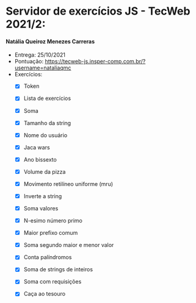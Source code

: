 # Servidor de exercícios JS - TecWeb 2021/2:
#### Natália Queiroz Menezes Carreras

* Entrega: 25/10/2021
* Pontuação: https://tecweb-js.insper-comp.com.br/?username=nataliaqmc
* Exercícios:
  - [x] Token 
  - [x] Lista de exercícios
  - [x] Soma
  - [x] Tamanho da string
  - [x] Nome do usuário
  - [x] Jaca wars
  - [x] Ano bissexto
  - [x] Volume da pizza
  - [x] Movimento retilíneo uniforme (mru)
  - [x] Inverte a string
  - [x] Soma valores
  - [x] N-esimo número primo
  - [x] Maior prefixo comum
  - [x] Soma segundo maior e menor valor
  - [x] Conta palíndromos
  - [x] Soma de strings de inteiros
  - [x] Soma com requisições
  - [x] Caça ao tesouro

